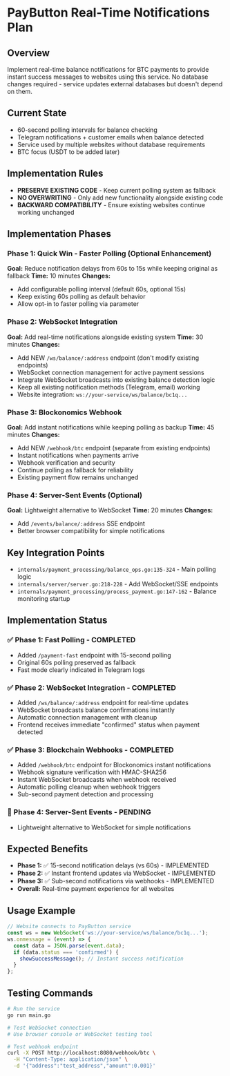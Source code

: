 # PayButton Real-Time Notifications Plan

## Overview
Implement real-time balance notifications for BTC payments to provide instant success messages to websites using this service. No database changes required - service updates external databases but doesn't depend on them.

## Current State
- 60-second polling intervals for balance checking
- Telegram notifications + customer emails when balance detected
- Service used by multiple websites without database requirements
- BTC focus (USDT to be added later)

## Implementation Rules
- **PRESERVE EXISTING CODE** - Keep current polling system as fallback
- **NO OVERWRITING** - Only add new functionality alongside existing code
- **BACKWARD COMPATIBILITY** - Ensure existing websites continue working unchanged

## Implementation Phases

### Phase 1: Quick Win - Faster Polling (Optional Enhancement)
**Goal:** Reduce notification delays from 60s to 15s while keeping original as fallback
**Time:** 10 minutes
**Changes:**
- Add configurable polling interval (default 60s, optional 15s)
- Keep existing 60s polling as default behavior
- Allow opt-in to faster polling via parameter

### Phase 2: WebSocket Integration
**Goal:** Add real-time notifications alongside existing system
**Time:** 30 minutes
**Changes:**
- Add NEW `/ws/balance/:address` endpoint (don't modify existing endpoints)
- WebSocket connection management for active payment sessions
- Integrate WebSocket broadcasts into existing balance detection logic
- Keep all existing notification methods (Telegram, email) working
- Website integration: `ws://your-service/ws/balance/bc1q...`

### Phase 3: Blockonomics Webhook
**Goal:** Add instant notifications while keeping polling as backup
**Time:** 45 minutes
**Changes:**
- Add NEW `/webhook/btc` endpoint (separate from existing endpoints)
- Instant notifications when payments arrive
- Webhook verification and security
- Continue polling as fallback for reliability
- Existing payment flow remains unchanged

### Phase 4: Server-Sent Events (Optional)
**Goal:** Lightweight alternative to WebSocket
**Time:** 20 minutes
**Changes:**
- Add `/events/balance/:address` SSE endpoint
- Better browser compatibility for simple notifications

## Key Integration Points
- `internals/payment_processing/balance_ops.go:135-324` - Main polling logic
- `internals/server/server.go:218-228` - Add WebSocket/SSE endpoints
- `internals/payment_processing/process_payment.go:147-162` - Balance monitoring startup

## Implementation Status

### ✅ Phase 1: Fast Polling - COMPLETED
- Added `/payment-fast` endpoint with 15-second polling
- Original 60s polling preserved as fallback
- Fast mode clearly indicated in Telegram logs

### ✅ Phase 2: WebSocket Integration - COMPLETED  
- Added `/ws/balance/:address` endpoint for real-time updates
- WebSocket broadcasts balance confirmations instantly
- Automatic connection management with cleanup
- Frontend receives immediate "confirmed" status when payment detected

### ✅ Phase 3: Blockchain Webhooks - COMPLETED
- Added `/webhook/btc` endpoint for Blockonomics instant notifications  
- Webhook signature verification with HMAC-SHA256
- Instant WebSocket broadcasts when webhook received
- Automatic polling cleanup when webhook triggers
- Sub-second payment detection and processing

### 🔄 Phase 4: Server-Sent Events - PENDING
- Lightweight alternative to WebSocket for simple notifications

## Expected Benefits
- **Phase 1:** ✅ 15-second notification delays (vs 60s) - IMPLEMENTED
- **Phase 2:** ✅ Instant frontend updates via WebSocket - IMPLEMENTED  
- **Phase 3:** ✅ Sub-second notifications via webhooks - IMPLEMENTED
- **Overall:** Real-time payment experience for all websites

## Usage Example
```javascript
// Website connects to PayButton service
const ws = new WebSocket('ws://your-service/ws/balance/bc1q...');
ws.onmessage = (event) => {
  const data = JSON.parse(event.data);
  if (data.status === 'confirmed') {
    showSuccessMessage(); // Instant success notification
  }
};
```

## Testing Commands
```bash
# Run the service
go run main.go

# Test WebSocket connection
# Use browser console or WebSocket testing tool

# Test webhook endpoint
curl -X POST http://localhost:8080/webhook/btc \
  -H "Content-Type: application/json" \
  -d '{"address":"test_address","amount":0.001}'
```